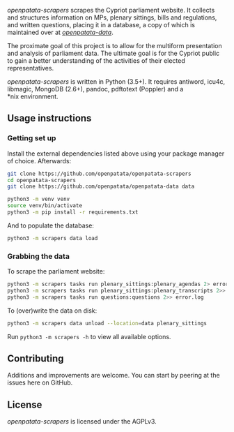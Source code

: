*openpatata-scrapers* scrapes the Cypriot parliament website.  It collects and
structures information on MPs, plenary sittings, bills and regulations, and
written questions, placing it in a database, a copy of which is maintained over
at [*openpatata-data*](http://github.com/openpatata/openpatata-data).

The proximate goal of this project is to allow for the multiform presentation
and analysis of parliament data.  The ultimate goal is for the Cypriot public
to gain a better understanding of the activities of their elected
representatives.

*openpatata-scrapers* is written in Python (3.5+).  It requires antiword, icu4c,
libmagic, MongoDB (2.6+), pandoc, pdftotext (Poppler) and a \*nix environment.

## Usage instructions

### Getting set up

Install the external dependencies listed above using your package manager of
choice.  Afterwards:

```bash
git clone https://github.com/openpatata/openpatata-scrapers
cd openpatata-scrapers
git clone https://github.com/openpatata/openpatata-data data

python3 -m venv venv
source venv/bin/activate
python3 -m pip install -r requirements.txt
```

And to populate the database:

```bash
python3 -m scrapers data load
```

### Grabbing the data

To scrape the parliament website:

```bash
python3 -m scrapers tasks run plenary_sittings:plenary_agendas 2> error.log
python3 -m scrapers tasks run plenary_sittings:plenary_transcripts 2>> error.log
python3 -m scrapers tasks run questions:questions 2>> error.log
```

To (over)write the data on disk:

```bash
python3 -m scrapers data unload --location=data plenary_sittings
```

Run `python3 -m scrapers -h` to view all available options.

## Contributing

Additions and improvements are welcome.  You can start by peering at the issues
here on GitHub.

## License

*openpatata-scrapers* is licensed under the AGPLv3.
